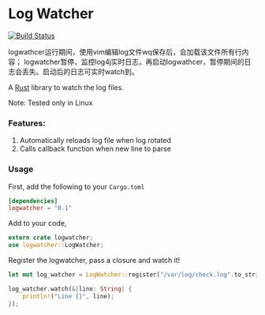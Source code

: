 # Log Watcher

[![Build Status](https://travis-ci.org/aravindavk/logwatcher.svg?branch=master)](https://travis-ci.org/aravindavk/logwatcher)

logwathcer运行期间，使用vim编辑log文件wq保存后，会加载该文件所有行内容；
logwatcher暂停，监控log4j实时日志，再启动logwathcer，暂停期间的日志会丢失。启动后的日志可实时watch到。

A [Rust](https://www.rust-lang.org/) library to watch the log files.

Note: Tested only in Linux

### Features:
1. Automatically reloads log file when log rotated
2. Calls callback function when new line to parse

### Usage

First, add the following to your `Cargo.toml`

```toml
[dependencies]
logwatcher = "0.1"
```

Add to your code,

```rust
extern crate logwatcher;
use logwatcher::LogWatcher;
```

Register the logwatcher, pass a closure and watch it!

```rust
let mut log_watcher = LogWatcher::register("/var/log/check.log".to_string()).unwrap();

log_watcher.watch(&|line: String| {
    println!("Line {}", line);
});
```
